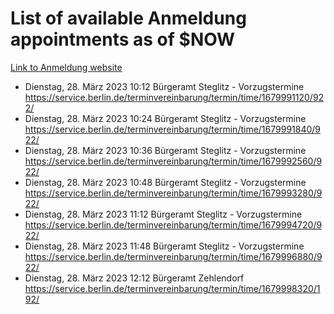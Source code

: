 # List of available Anmeldung appointments as of $NOW
[Link to Anmeldung website](https://service.berlin.de/terminvereinbarung/termin/tag.php?termin=1&anliegen[]=120686&dienstleisterlist=122210,122217,327316,122219,327312,122227,327314,122231,327346,122243,327348,122254,122252,329742,122260,329745,122262,329748,122271,327278,122273,327274,122277,327276,330436,122280,327294,122282,327290,122284,327292,122291,327270,122285,327266,122286,327264,122296,327268,150230,329760,122297,327286,122294,327284,122312,329763,122314,329775,122304,327330,122311,327334,122309,327332,317869,122281,327352,122279,329772,122283,122276,327324,122274,327326,122267,329766,122246,327318,122251,327320,122257,327322,122208,327298,122226,327300&herkunft=http%3A%2F%2Fservice.berlin.de%2Fdienstleistung%2F120686%2F)
- Dienstag, 28. März 2023 10:12 Bürgeramt Steglitz - Vorzugstermine https://service.berlin.de/terminvereinbarung/termin/time/1679991120/922/
- Dienstag, 28. März 2023 10:24 Bürgeramt Steglitz - Vorzugstermine https://service.berlin.de/terminvereinbarung/termin/time/1679991840/922/
- Dienstag, 28. März 2023 10:36 Bürgeramt Steglitz - Vorzugstermine https://service.berlin.de/terminvereinbarung/termin/time/1679992560/922/
- Dienstag, 28. März 2023 10:48 Bürgeramt Steglitz - Vorzugstermine https://service.berlin.de/terminvereinbarung/termin/time/1679993280/922/
- Dienstag, 28. März 2023 11:12 Bürgeramt Steglitz - Vorzugstermine https://service.berlin.de/terminvereinbarung/termin/time/1679994720/922/
- Dienstag, 28. März 2023 11:48 Bürgeramt Steglitz - Vorzugstermine https://service.berlin.de/terminvereinbarung/termin/time/1679996880/922/
- Dienstag, 28. März 2023 12:12 Bürgeramt Zehlendorf https://service.berlin.de/terminvereinbarung/termin/time/1679998320/192/
